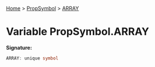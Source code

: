 [Home](../../../index.md) &gt; [PropSymbol](../../propsymbol.md) &gt; [ARRAY](./array.md)

# Variable PropSymbol.ARRAY


<b>Signature:</b>

```typescript
ARRAY: unique symbol
```
